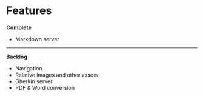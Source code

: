 ﻿Features
========

**Complete**

+ Markdown server

--------------------------------------------------

**Backlog**

+ Navigation
+ Relative images and other assets
+ Gherkin server
+ PDF & Word conversion